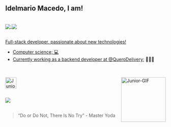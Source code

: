 ## Idelmario Macedo, I am! 

<br/>

<div>
  <a href="https://www.linkedin.com/in/juniorrmacedo/" />
  <img align="center" src="https://github-readme-stats.vercel.app/api?username=JuniorrMacedo&show_icons=true&theme=tokyonight&include_all_commits=true&count_private=true&border_radius=8" />
  <img align="center" src="https://github-readme-stats.vercel.app/api/top-langs/?username=JuniorrMacedo&layout=compact&langs_count=8&theme=tokyonight&border_radius=8" />
</div>
<br>

Full-stack developer, passionate about new technologies!
- Computer science; 💻
- Currently working as a backend developer at [@QueroDelivery](https://github.com/QueroDelivery); 👨🏻‍💻

<br/>

<div style="display: inline_block"><br>
  <img align="center" alt="Junior-Node" height="35" src="https://skillicons.dev/icons?i=js,nodejs,mongodb,linux,jest,react,ts&theme=dark">
  <img align="right" alt="Junior-GIF" height="140" width="140" src="https://media.discordapp.net/attachments/1144252953419579502/1144287080369885238/Design-sem-nome-1--unscreen.gif?ex=663e3863&is=663ce6e3&hm=45ac0168bcbe8b13022b160c8a085fe26afd6de921635e3489a218d01a0faf56&=" >
</div>

##

<div>
  <a href="https://www.linkedin.com/in/juniorrmacedo/" target="_blank" ><img src="https://img.shields.io/badge/LinkedIn-0077B5?style=for-the-badge&logo=linkedin&logoColor=white"></a> 
</div>

<br/>

>“Do or Do Not, There Is No Try” - Master Yoda
